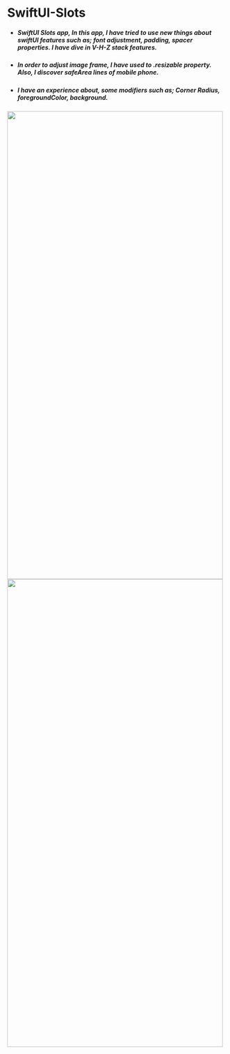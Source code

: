 # SwiftUI-Slots

* ##### SwiftUI Slots app, In this app, I have tried to use new things about swiftUI features such as; font adjustment, padding, spacer properties. I have dive in V-H-Z stack features.
* ##### In order to adjust image frame, I have used to .resizable property. Also, I discover safeArea lines of mobile phone.
* ##### I have an experience about, some modifiers such as; Corner Radius, foregroundColor, background.













<img src="https://user-images.githubusercontent.com/75019067/136850330-d0c5dc95-514b-4622-988c-b17ce9ba998c.png" width="496" height="1074"> <img src="https://user-images.githubusercontent.com/75019067/136850340-2dca9964-ec22-49de-866e-68b32cc488c2.mp4" width="496" height="1074">

